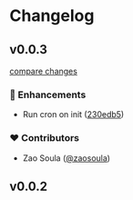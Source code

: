 # Changelog


## v0.0.3

[compare changes](https://github.com/ezyostudio/dgraph-auto-exporter/compare/v0.0.2...v0.0.3)

### 🚀 Enhancements

- Run cron on init ([230edb5](https://github.com/ezyostudio/dgraph-auto-exporter/commit/230edb5))

### ❤️ Contributors

- Zao Soula ([@zaosoula](https://github.com/zaosoula))

## v0.0.2

